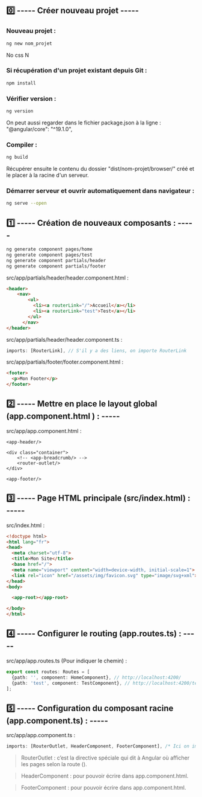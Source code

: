 ## 0️⃣ ----- Créer nouveau projet -----

### Nouveau projet :
```bash
ng new nom_projet
```

No
css
N


### Si récupération d'un projet existant depuis Git :
```bash
npm install
```


### Vérifier version :
```bash
ng version
```
On peut aussi regarder dans le fichier package.json à la ligne : "@angular/core": "^19.1.0",


### Compiler :
```bash
ng build
```
Récupérer ensuite le contenu du dossier "dist/nom-projet/browser/" créé et le placer à la racine d'un serveur.


### Démarrer serveur et ouvrir automatiquement dans navigateur :
```bash
ng serve --open
```


## 1️⃣ ----- Création de nouveaux composants : -----

```bash
ng generate component pages/home
ng generate component pages/test
ng generate component partials/header
ng generate component partials/footer
```

src/app/partials/header/header.component.html :
```html
<header>
    <nav>
        <ul>
          <li><a routerLink="/">Accueil</a></li>
          <li><a routerLink="test">Test</a></li>
        </ul>
      </nav>
</header>
```

src/app/partials/header/header.component.ts :
```ts
imports: [RouterLink], // S'il y a des liens, on importe RouterLink
```

src/app/partials/footer/footer.component.html :
```html
<footer>
  <p>Mon Footer</p>
</footer>
```


## 2️⃣ ----- Mettre en place le layout global (app.component.html ) : -----

src/app/app.component.html :
```
<app-header/>

<div class="container">
    <!-- <app-breadcrumb/> -->
    <router-outlet/>
</div>

<app-footer/>
```

## 3️⃣ ----- Page HTML principale (src/index.html) : -----

src/index.html :
```html
<!doctype html>
<html lang="fr">
<head>
  <meta charset="utf-8">
  <title>Mon Site</title>
  <base href="/">
  <meta name="viewport" content="width=device-width, initial-scale=1">
  <link rel="icon" href="/assets/img/favicon.svg" type="image/svg+xml"> <!-- Dans public/assets/img/favicon.svg -->
</head>
<body>

  <app-root></app-root>

</body>
</html>
```


## 4️⃣ ----- Configurer le routing (app.routes.ts) : -----

src/app/app.routes.ts (Pour indiquer le chemin) :
```ts
export const routes: Routes = [
  {path: '', component: HomeComponent}, // http://localhost:4200/
  {path: 'test', component: TestComponent}, // http://localhost:4200/test
];
```


## 5️⃣ ----- Configuration du composant racine (app.component.ts) : -----

src/app/app.component.ts :
```ts
imports: [RouterOutlet, HeaderComponent, FooterComponent], /* Ici on importe les composants et directives nécessaires pour le template (<app-header/>, <router-outlet/>, <app-footer/>) */
```

> RouterOutlet : c’est la directive spéciale qui dit à Angular où afficher les pages selon la route (<router-outlet/>).

> HeaderComponent : pour pouvoir écrire <app-header/> dans app.component.html.

> FooterComponent : pour pouvoir écrire <app-footer/> dans app.component.html.